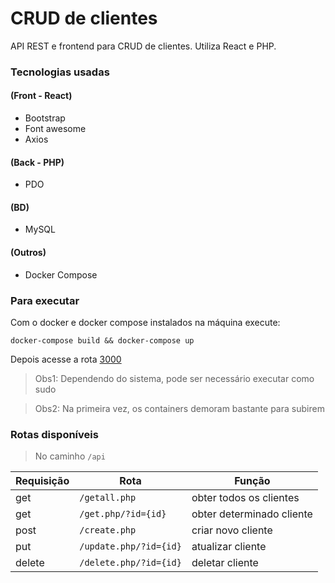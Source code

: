 # CRUD de clientes

API REST e frontend para CRUD de clientes. Utiliza React e PHP.

### Tecnologias usadas
#### (Front - React)
- Bootstrap
- Font awesome
- Axios
#### (Back - PHP)
- PDO
#### (BD)
 - MySQL
#### (Outros)
 - Docker Compose
 
### Para executar
Com o docker e docker compose instalados na máquina execute:
```
docker-compose build && docker-compose up
``` 
Depois acesse a rota [3000](http://localhost:3000)
> Obs1: Dependendo do sistema, pode ser necessário executar como sudo

> Obs2: Na primeira vez, os containers demoram bastante para subirem
### Rotas disponíveis
> No caminho `/api`

Requisição | Rota | Função
--------- | ------ | ------
get | `/getall.php` | obter todos os clientes
get | `/get.php/?id={id}` | obter determinado cliente
post | `/create.php` | criar novo cliente
put | `/update.php/?id={id}` | atualizar cliente
delete | `/delete.php/?id={id}` | deletar cliente
